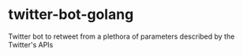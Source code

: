 # twitter-bot-golang
Twitter bot to retweet from a plethora of parameters described by the Twitter's APIs

